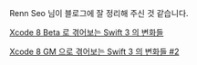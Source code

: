 Renn Seo 님이 블로그에 잘 정리해 주신 것 같습니다. 

[Xcode 8 Beta 로 겪어보는 Swift 3 의 변화들](http://seorenn.blogspot.kr/2016/07/xcode-8-beta-swift-3.html)

[Xcode 8 GM 으로 겪어보는 Swift 3 의 변화들 #2](http://seorenn.blogspot.kr/2016/09/xcode-8-gm-swift-3-2.html)